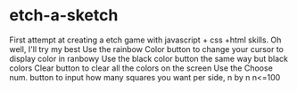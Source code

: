 # etch-a-sketch
First attempt at creating a etch game with javascript + css +html skills. Oh well, I'll try my best
Use the rainbow Color button to change your cursor to display color in ranbowy
Use the black color button the same way but black colors
Clear button to clear all the colors on the screen
Use the Choose num. button to input how many squares you want per side, n by n n<=100

